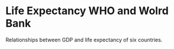 # Life Expectancy WHO and Wolrd Bank
 Relationships between GDP and life expectancy of six countries.
